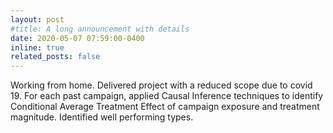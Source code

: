```yaml
---
layout: post
#title: A long announcement with details
date: 2020-05-07 07:59:00-0400
inline: true
related_posts: false
---
```


Working from home. Delivered project with a reduced scope due to covid 19. For each past campaign, applied Causal Inference techniques to identify Conditional Average Treatment Effect of campaign exposure and treatment magnitude. Identified well performing types.

